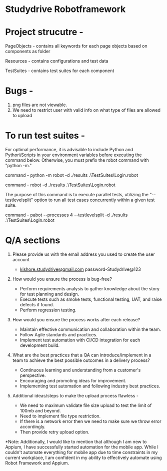 # Studydrive Robotframework

# Project strucutre - 

PageObjects - contains all keywords for each page objects based on components as folder

Resources - contains configurations and test data

TestSuites  - contains test suites for each component


# Bugs - 
1. png files are not viewable.
2. We need to restrict user with valid info on what type of files are allowed to upload

# To run test suites - 

For optimal performance, it is advisable to include Python and Python\Scripts in your environment variables before executing the command below. Otherwise, you must prefix the robot command with "python -m."

command - python -m robot -d ./results .\TestSuites\Login.robot

command - robot -d ./results .\TestSuites\Login.robot


The purpose of this command is to execute parallel tests, utilizing the "--testlevelsplit" option to run all test cases concurrently within a given test suite.

command - pabot --processes 4 --testlevelsplit -d ./results .\TestSuites\Login.robot

# Q/A sections
1. Please provide us with the email address you used to create the user account
    * kishore.studydrive@gmail.com   password-Studydrive@123

2. How would you ensure the process is bug-free?
    * Perform requirements analysis to gather knowledge about the story for test planning and design.
    * Execute tests such as smoke tests, functional testing, UAT, and raise defects if found.
    * Perform regression testing.

3. How would you ensure the process works after each release?
    * Maintain effective communication and collaboration within the team.
    * Follow Agile standards and practices.
    * Implement test automation with CI/CD integration for each development build.

4. What are the best practices that a QA can introduce/implement in a team to achieve the best possible outcomes in a delivery process?
    * Continuous learning and understanding from a customer's perspective.
    * Encouraging and promoting ideas for improvement.
    * Implementing test automation and following industry best practices.
 
5. Additional ideas/steps to make the upload process flawless -
    * We need to maximum validate file size upload to test the limit of 100mb and beyond.
    * Need to implement file type restriction.
    * If there is a network error then we need to make sure we throw error accordingly.
    * Then provide retry upload option.

*Note: Additionally, I would like to mention that although I am new to Appium, I have successfully started automation for the mobile app. While I couldn't automate everything for mobile app due to time constraints in my current workplace, I am confident in my ability to effectively automate using Robot Framework and Appium.
